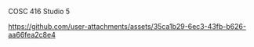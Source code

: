 COSC 416 Studio 5


https://github.com/user-attachments/assets/35ca1b29-6ec3-43fb-b626-aa66fea2c8e4

